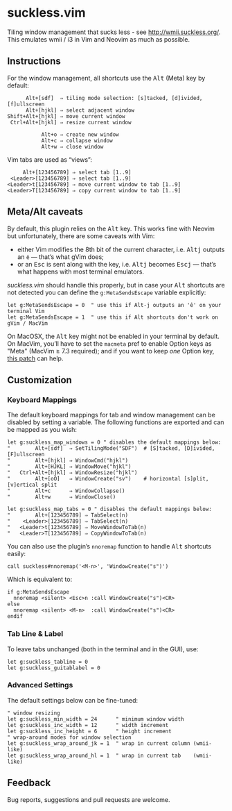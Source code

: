 suckless.vim
================================================================================

Tiling window management that sucks less - see <http://wmii.suckless.org/>. <br>
This emulates wmii / i3 in Vim and Neovim as much as possible.


Instructions
--------------------------------------------------------------------------------

For the window management, all shortcuts use the <kbd>Alt</kbd> (Meta) key by default:

          Alt+[sdf]  ⇒ tiling mode selection: [s]tacked, [d]ivided, [f]ullscreen
          Alt+[hjkl] ⇒ select adjacent window
    Shift+Alt+[hjkl] ⇒ move current window
     Ctrl+Alt+[hjkl] ⇒ resize current window

               Alt+o ⇒ create new window
               Alt+c ⇒ collapse window
               Alt+w ⇒ close window

Vim tabs are used as “views”:

         Alt+[123456789] ⇒ select tab [1..9]
     <Leader>[123456789] ⇒ select tab [1..9]
    <Leader>t[123456789] ⇒ move current window to tab [1..9]
    <Leader>T[123456789] ⇒ copy current window to tab [1..9]


Meta/Alt caveats
--------------------------------------------------------------------------------

By default, this plugin relies on the <kbd>Alt</kbd> key. This works fine with Neovim but unfortunately, there are some caveats with Vim:

* either Vim modifies the 8th bit of the current character, i.e. <kbd>Alt</kbd><kbd>j</kbd> outputs an `ê` — that’s what gVim does;
* or an <kbd>Esc</kbd> is sent along with the key, i.e. <kbd>Alt</kbd><kbd>j</kbd> becomes <kbd>Esc</kbd><kbd>j</kbd> — that’s what happens with most terminal emulators.


*suckless.vim* should handle this properly, but in case your <kbd>Alt</kbd> shortcuts are not detected you can define the `g:MetaSendsEscape` variable explicitly:

```vim
let g:MetaSendsEscape = 0  " use this if Alt-j outputs an 'ê' on your terminal Vim
let g:MetaSendsEscape = 1  " use this if Alt shortcuts don't work on gVim / MacVim
```

On MacOSX, the <kbd>Alt</kbd> key might not be enabled in your terminal by default. On MacVim, you’ll have to set the ``macmeta`` pref to enable Option keys as "Meta" (MacVim ≥ 7.3 required); and if you want to keep *one* Option key, [this patch](https://gist.github.com/666875) can help.


Customization
--------------------------------------------------------------------------------

### Keyboard Mappings

The default keyboard mappings for tab and window management can be disabled by setting a variable. The following functions are exported and can be mapped as you wish:

```vim
let g:suckless_map_windows = 0 " disables the default mappings below:
"        Alt+[sdf]  ⇒ SetTilingMode("SDF")  # [S]tacked, [D]ivided, [F]ullscreen
"        Alt+[hjkl] ⇒ WindowCmd("hjkl")
"        Alt+[HJKL] ⇒ WindowMove("hjkl")
"   Ctrl+Alt+[hjkl] ⇒ WindowResize("hjkl")
"        Alt+[oO]   ⇒ WindowCreate("sv")    # horizontal [s]plit, [v]ertical split
"        Alt+c      ⇒ WindowCollapse()
"        Alt+w      ⇒ WindowClose()

let g:suckless_map_tabs = 0 " disables the default mappings below:
"        Alt+[123456789] ⇒ TabSelect(n)
"    <Leader>[123456789] ⇒ TabSelect(n)
"   <Leader>t[123456789] ⇒ MoveWindowToTab(n)
"   <Leader>T[123456789] ⇒ CopyWindowToTab(n)
```

You can also use the plugin’s `nnoremap` function to handle <kbd>Alt</kbd> shortcuts easily:

```vim
call suckless#nnoremap('<M-n>', 'WindowCreate("s")')
```

Which is equivalent to:

```vim
if g:MetaSendsEscape
  nnoremap <silent> <Esc>n :call WindowCreate("s")<CR>
else
  nnoremap <silent> <M-n>  :call WindowCreate("s")<CR>
endif
```

### Tab Line & Label

To leave tabs unchanged (both in the terminal and in the GUI), use:

```vim
let g:suckless_tabline = 0
let g:suckless_guitablabel = 0
```

### Advanced Settings

The default settings below can be fine-tuned:

```vim
" window resizing
let g:suckless_min_width = 24      " minimum window width
let g:suckless_inc_width = 12      " width increment
let g:suckless_inc_height = 6      " height increment
" wrap-around modes for window selection
let g:suckless_wrap_around_jk = 1  " wrap in current column (wmii-like)
let g:suckless_wrap_around_hl = 1  " wrap in current tab    (wmii-like)
```


Feedback
--------------------------------------------------------------------------------

Bug reports, suggestions and pull requests are welcome.

